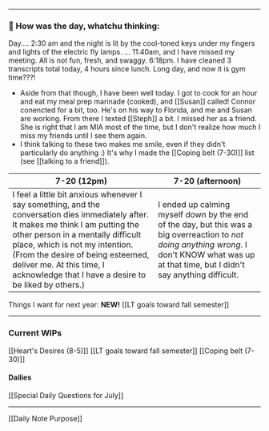 
---
### 📝 How was the day, whatchu thinking:
Day....
	2:30 am and the night is lit by the cool-toned keys under my fingers and lights of the electric fly lamps.
	...
	11:40am, and I have missed my meeting. All is not fun, fresh, and swaggy.
	6:18pm. I have cleaned 3 transcripts total today, 4 hours since lunch. Long day, and now it is gym time???!

- Aside from that though, I have been well today. I got to cook for an hour and eat my meal prep marinade (cooked), and [[Susan]] called! Connor conencted for a bit, too. He's on his way to Florida, and me and Susan are working.  From there I texted [[Steph]] a bit. I missed her as a friend. She is right that I am MIA most of the time, but I don't realize how much I miss my friends until I see them again.
- I think talking to these two makes me smile, even if they didn't particularly do anything :) It's why I made the [[Coping belt (7-30)]] list (see [[talking to a friend]]).

| 7-20 (12pm)                                                                                                                                                                                                                                                                                                                           | 7-20 (afternoon)                                                                                                                                                                                 |
| ------------------------------------------------------------------------------------------------------------------------------------------------------------------------------------------------------------------------------------------------------------------------------------------------------------------------------------- | ------------------------------------------------------------------------------------------------------------------------------------------------------------------------------------------------ |
| I feel a little bit anxious whenever I say something, and the conversation dies immediately after. It makes me think I am putting the other person in a mentally difficult place, which is not my intention. (From the desire of being esteemed, deliver me. At this time, I acknowledge that I have a desire to be liked by others.) | I ended up calming myself down by the end of the day, but this was a big overreaction to *not doing anything wrong*. I don't KNOW what was up at that time, but I didn't say anything difficult. |



Things I want for next year: **NEW!** [[LT goals toward fall semester]]

---
### Current WIPs
[[Heart's Desires (8-5)]]
[[LT goals toward fall semester]]
[[Coping belt (7-30)]]
#### Dailies
[[Special Daily Questions for July]]

---

[[Daily Note Purpose]]